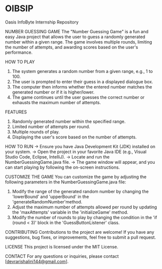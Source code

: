 # OIBSIP
Oasis InfoByte Internship Repository

NUMBER GUESSING GAME
The "Number Guessing Game" is a fun and easy Java project that allows the user to guess a randomly generated number within a given range. The game involves multiple rounds, limiting the number of attempts, and awarding scores based on the user's performance.

HOW TO PLAY
1. The system generates a random number from a given range, e.g., 1 to 100.
2. The user is prompted to enter their guess in a displayed dialogue box.
3. The computer then informs whether the entered number matches the generated number or if it is higher/lower.
4. The game continues until the user guesses the correct number or exhausts the maximum number of attempts.

FEATURES
1. Randomly generated number within the specified range.
2. Limited number of attempts per round.
3. Multiple rounds of play.
4. Displaying the user's score based on the number of attempts.

HOW TO RUN
-> Ensure you have Java Development Kit (JDK) installed on your system.
-> Open the project in your favorite Java IDE (e.g., Visual Studio Code, Eclipse, IntelliJ).
-> Locate and run the NumberGuessingGame.java file.
-> The game window will appear, and you can start playing by following the on-screen instructions.

CUSTOMIZE THE GAME
You can customize the game by adjusting the following parameters in the NumberGuessingGame.java file:

1) Modify the range of the generated random number by changing the 'lowerBound' and 'upperBound' in the 'generateRandomNumber'method.
2) Adjust the maximum number of attempts allowed per round by updating the 'maxAttempts' variable in the 'initializeGame' method.
3) Modify the number of rounds to play by changing the condition in the 'if (round < 3)' block in the 'GuessButtonListener' class.

CONTRIBUTING
Contributions to the project are welcome! If you have any suggestions, bug fixes, or improvements, feel free to submit a pull request.

LICENSE
This project is licensed under the MIT License.

CONTACT
For any questions or inquiries, please contact [devrarishalini144@gmail.com].
